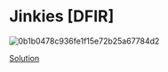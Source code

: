 # Jinkies [DFIR]
![0b1b0478c936fe1f15e72b25a67784d2](https://github.com/warlocksmurf/HTB-writeups/assets/121353711/769d31b2-1e0d-45a9-99c6-fcb7f6e25645)

[Solution](jinkies.md)
